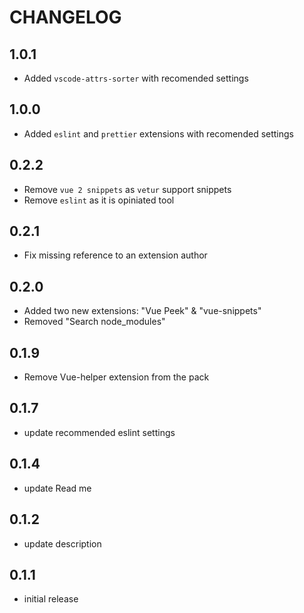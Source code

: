 # CHANGELOG

## 1.0.1

* Added `vscode-attrs-sorter` with recomended settings

## 1.0.0

* Added `eslint` and `prettier` extensions with recomended settings

## 0.2.2

* Remove `vue 2 snippets` as `vetur` support snippets
* Remove `eslint` as it is opiniated tool

## 0.2.1

* Fix missing reference to an extension author

## 0.2.0

* Added two new extensions: "Vue Peek" & "vue-snippets"
* Removed "Search node_modules"

## 0.1.9

* Remove Vue-helper extension from the pack

## 0.1.7

* update recommended eslint settings

## 0.1.4

* update Read me

## 0.1.2

* update description

## 0.1.1

* initial release
